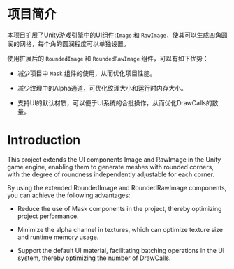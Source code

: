 # 项目简介

本项目扩展了Unity游戏引擎中的UI组件:`Image` 和 `RawImage`，使其可以生成四角圆润的网格，每个角的圆润程度可以单独设置。

使用扩展后的 `RoundedImage` 和 `RoundedRawImage` 组件，可以有如下优势：

* 减少项目中 `Mask` 组件的使用，从而优化项目性能。

* 减少纹理中的Alpha通道，可优化纹理大小和运行时内存大小。

* 支持UI的默认材质，可以便于UI系统的合批操作，从而优化DrawCalls的数量。


# Introduction

This project extends the UI components Image and RawImage in the Unity game engine, enabling them to generate meshes with rounded corners, with the degree of roundness independently adjustable for each corner.

By using the extended RoundedImage and RoundedRawImage components, you can achieve the following advantages:

* Reduce the use of Mask components in the project, thereby optimizing project performance.

* Minimize the alpha channel in textures, which can optimize texture size and runtime memory usage.

* Support the default UI material, facilitating batching operations in the UI system, thereby optimizing the number of DrawCalls.